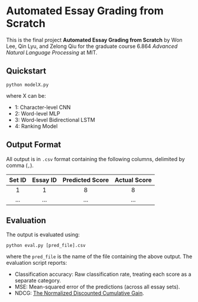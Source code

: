 # Automated Essay Grading from Scratch

This is the final project **Automated Essay Grading from Scratch** by Won Lee, Qin Lyu, and Zelong Qiu for the graduate course 6.864 *Advanced Natural Language Processing* at MIT.

## Quickstart

```
python modelX.py
```

where X can be:

* 1: Character-level CNN
* 2: Word-level MLP
* 3: Word-level Bidirectional LSTM
* 4: Ranking Model

## Output Format

All output is in `.csv` format containing the following columns, delimited by comma (`,`).

| Set ID | Essay ID | Predicted Score | Actual Score |
| :----: | :------: | :-------------: | :----------: |
| 1 	 | 1 	    | 8 	      | 8 	     |
| ...	 | ...	    | ...	      | ...	     |

## Evaluation

The output is evaluated using:

```
python eval.py [pred_file].csv
```

where the `pred_file` is the name of the file containing the above output. The evaluation script reports:

* Classification accuracy: Raw classification rate, treating each score as a separate category.
* MSE: Mean-squared error of the predictions (across all essay sets).
* NDCG: [The Normalized Discounted Cumulative Gain](https://en.wikipedia.org/wiki/Discounted_cumulative_gain).
